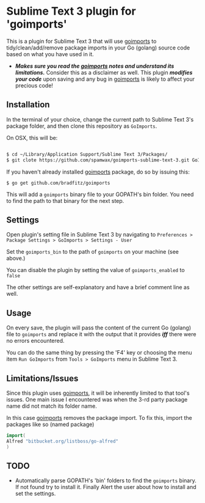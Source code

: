 Sublime Text 3 plugin for 'goimports'
========================

This is a plugin for Sublime Text 3 that will use [goimports](http://github.com/bradfitz/goimports "goimports repository") to tidy/clean/add/remove package imports in your
Go (golang) source code based on what you have used in it.

- ***Makes sure you read the [goimports](http://github.com/bradfitz/goimports "goimports repository") notes and understand its limitations.*** Consider this as a disclaimer as well. This plugin ***___modifies your code___*** upon saving and any bug in [goimports](http://github.com/bradfitz/goimports "goimports repository") is likely to affect your precious code!

Installation
-

In the terminal of your choice, change the current path to Sublime Text 3's package folder, and then clone this repository as `GoImports`.

On OSX, this will be:
```bash

$ cd ~/Library/Application Support/Sublime Text 3/Packages/
$ git clote https://github.com/spamwax/goimports-sublime-text-3.git GoImports
```

If you haven't already installed [goimports](http://github.com/bradfitz/goimports "goimports repository") package, do so by issuing this:

`$ go get github.com/bradfitz/goimports`

This will add a `goimports` binary file to your GOPATH's bin folder.
You need to find the path to that binary for the next step.

Settings
-
Open plugin's setting file in Sublime Text 3 by navigating to `Preferences > Package Settings > GoImports > Settings - User`

Set the `goimports_bin` to the path of `goimports` on your machine (see above.)

You can disable the plugin by setting the value of `goimports_enabled` to `false`

The other settings are self-explanatory and have a brief comment line as well.

Usage
-
On every save, the plugin will pass the content of the current Go (golang) file to `goimports` and
replace it with the output that it provides ***iff*** there were no errors encountered.

You can do the same thing by pressing the 'F4' key or choosing the menu item `Run GoImports`
from `Tools > GoImports` menu in Sublime Text 3.

Limitations/Issues
-
Since this plugin uses [goimports](http://github.com/bradfitz/goimports "goimports repository"), it will be inherently limited to that tool's issues.
One main issue I encountered was when the 3-rd party package name did not match its folder name.

In this case [goimports](http://github.com/bradfitz/goimports "goimports repository") removes the package import. To fix this, import the packages like so (named package)

```go
import(
Alfred "bitbucket.org/listboss/go-alfred"
)
```

TODO
-
- Automatically parse GOPATH's 'bin' folders to find the `goimports` binary.
If not found try to install it. Finally Alert the user about how to install and
set the settings.


